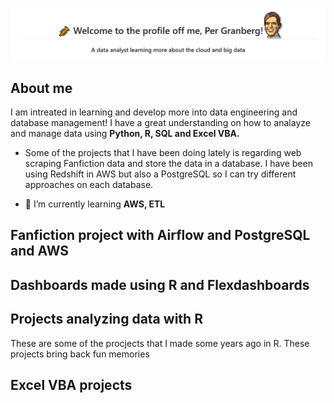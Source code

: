 

<!--
<h1 align="center">🎺 Welcome to the profile off me, Per Granberg! 🌞 
<h3 align="center">A data analyst learning more about the cloud and big data</h3>
</h1>
-->

![title](titleimage.png)

## About me

I am intreated in learning and develop more into data engineering and database management! I have a great understanding on how to analayze and manage data using **Python, R, SQL and Excel VBA.**


- Some of the projects that I have been doing lately is regarding web scraping Fanfiction data and store the data in a database. I have been using Redshift in AWS but also a PostgreSQL so I can try different approaches on each database.

- 🌱 I’m currently learning **AWS, ETL**



## Fanfiction project with Airflow and PostgreSQL and AWS


## Dashboards made using R and Flexdashboards



## Projects analyzing data with **R**
These are some of the procjects that I made some years ago in R. These projects bring back fun memories 


## Excel VBA projects
